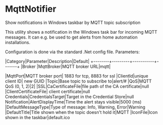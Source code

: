 # MqttNotifier
Show notifications in Windows taskbar by MQTT topic subscription

This utility shows a notification in the Windows task bar for incoming MQTT messages. 
It can e.g. be used to get alerts from home automation installations.

Configuration is done via the standard .Net config file. Parameters:

|Category|Parameter|Description|Default|
+--------+---------+-----------+-------+
|Broker  |MqttBroker|MQTT broker URL|mqtt|

|MqttPort|MQTT broker port|  1883 for tcp, 8883 for ssl
|ClientId|unique client ID| new GUID
|Topic|Base topic to subscribe to|alert/#
|QoS|MQTT QoS (0, 1, 2)|2|
|SSL|CaCertificateFile|file path of the CA certificate|null
|ClientCertificateFile| client certificate|null
Credentials|CredentialsTarget|Target in the Credential Store|null
Notification|AlertDisplayTime|Time the alert stays visible|5000 (ms)
|DefaultMessageType|Type of message: Info, Warning, Error|Warning
|DefaultTitle|Title shown when the topic doesn't hold it|MQTT
|IconFile|Icon shown in the taskbar|default.ico
